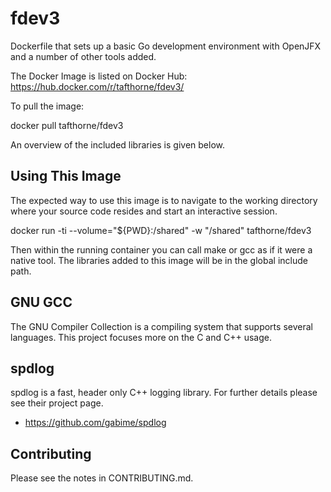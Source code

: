 # fdev3
Dockerfile that sets up a basic Go development environment with OpenJFX and a
number of other tools added.

The Docker Image is listed on Docker Hub:
https://hub.docker.com/r/tafthorne/fdev3/

To pull the image:

  docker pull tafthorne/fdev3

An overview of the included libraries is given below.

## Using This Image
The expected way to use this image is to navigate to the working directory
where your source code resides and start an interactive session.

  docker run -ti --volume="${PWD}:/shared" -w "/shared" tafthorne/fdev3

Then within the running container you can call make or gcc as if it were a
native tool.  The libraries added to this image will be in the global include
path.

## GNU GCC

The GNU Compiler Collection is a compiling system that supports several
languages.  This project focuses more on the C and C++ usage.

## spdlog

spdlog is a fast, header only C++ logging library.  For further details please
see their project page.
* https://github.com/gabime/spdlog

## Contributing

Please see the notes in CONTRIBUTING.md.

